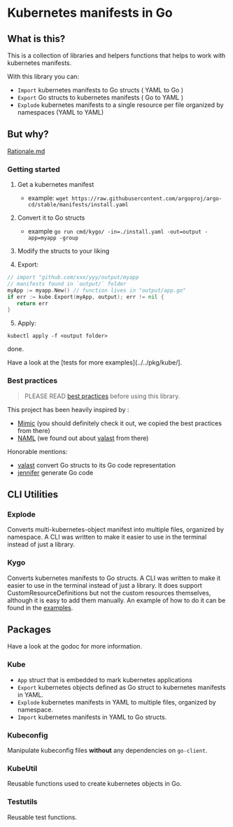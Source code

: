 # Kubernetes manifests in Go

## What is this?

This is a collection of libraries and helpers functions that helps to work with kubernetes manifests.

With this library you can:

- `Import` kubernetes manifests to Go structs ( YAML to Go )
- `Export` Go structs to kubernetes manifests ( Go to YAML )
- `Explode` kubernetes manifests to a single resource per file organized by namespaces (YAML to YAML)

## But why?

[Rationale.md](../rationale.md)

### Getting started

1. Get a kubernetes manifest
   - example: `wget https://raw.githubusercontent.com/argoproj/argo-cd/stable/manifests/install.yaml`
2. Convert it to Go structs
   - example `go run cmd/kygo/ -in=./install.yaml -out=output -app=myapp -group`

3. Modify the structs to your liking

4. Export:

```go
// import "github.com/xxx/yyy/output/myapp
// manifests found in `output/` folder
myApp := myapp.New() // function lives in "output/app.go"
if err := kube.Export(myApp, output); err != nil {
   return err
}
```

5. Apply:

```shell
kubectl apply -f <output folder>
```

done.

Have a look at the [tests for more examples](../../pkg/kube/].

### Best practices

> PLEASE READ [best practices](docs/best-practices.md) before using this library.

This project has been heavily inspired by :

- [Mimic](https://github.com/bwplotka/mimic) (you should definitely check it out, we copied the best practices from there)
- [NAML](https://github.com/krisnova/naml) (we found out about [valast](https://github.com/hexops/valast) from there)

Honorable mentions:

- [valast](https://github.com/hexops/valast) convert Go structs to its Go code representation
- [jennifer](https://github.com/dave/jennifer) generate Go code

## CLI Utilities

### Explode

Converts multi-kubernetes-object manifest into multiple files, organized by namespace.
A CLI was written to make it easier to use in the terminal instead of just a library.

### Kygo

Converts kubernetes manifests to Go structs.
A CLI was written to make it easier to use in the terminal instead of just a library.
It does support CustomResourceDefinitions but not the custom resources themselves, although it is easy to add them manually.
An example of how to do it can be found in the [examples](../../examples/).

## Packages

Have a look at the godoc for more information.

### Kube

- `App` struct that is embedded to mark kubernetes applications
- `Export` kubernetes objects defined as Go struct to kubernetes manifests in YAML.
- `Explode` kubernetes manifests in YAML to multiple files, organized by namespace.
- `Import` kubernetes manifests in YAML to Go structs.

### Kubeconfig

Manipulate kubeconfig files **without** any dependencies on `go-client`.

### KubeUtil

Reusable functions used to create kubernetes objects in Go.

### Testutils

Reusable test functions.


